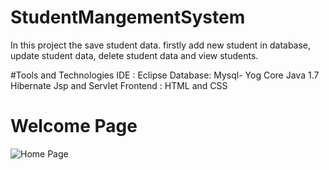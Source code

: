 # StudentMangementSystem
In this project the save student data. firstly add new student in database, update student data, delete student data and view students.


#Tools and Technologies
 IDE : Eclipse
 Database: Mysql- Yog
 Core Java 1.7
 Hibernate
 Jsp and Servlet
 Frontend : HTML and CSS


# Welcome Page
![Home Page](https://user-images.githubusercontent.com/42708591/98458816-a45b1b80-21ba-11eb-9b8a-da60cb435866.png)
